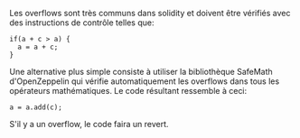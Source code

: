 Les overflows sont très communs dans solidity et doivent être vérifiés avec des instructions de contrôle telles que:
```
if(a + c > a) {
  a = a + c;
}
```

Une alternative plus simple consiste à utiliser la bibliothèque SafeMath d'OpenZeppelin qui vérifie automatiquement les overflows dans tous les opérateurs mathématiques. Le code résultant ressemble à ceci:
```
a = a.add(c);
``` 
S'il y a un overflow, le code faira un revert. 
